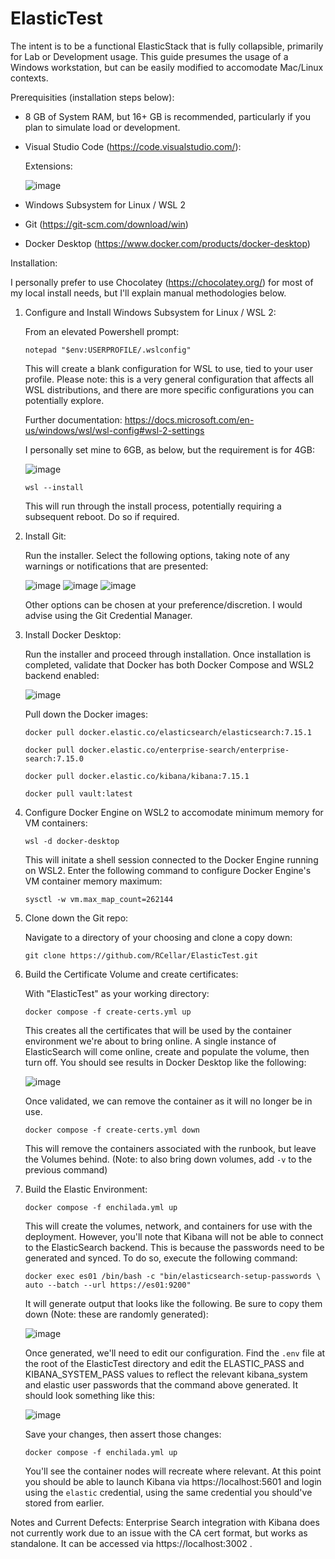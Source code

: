 # ElasticTest

The intent is to be a functional ElasticStack that is fully collapsible, primarily for Lab or Development usage.  This guide presumes the usage of a Windows workstation, but can be easily modified to accomodate Mac/Linux contexts.

Prerequisities (installation steps below):
* 8 GB of System RAM, but 16+ GB is recommended, particularly if you plan to simulate load or development.
* Visual Studio Code (https://code.visualstudio.com/):
    
    Extensions:
    
    ![image](https://user-images.githubusercontent.com/30252277/137925301-d2d00cb7-384a-4eb9-91bd-a0f597449738.png)
* Windows Subsystem for Linux / WSL 2
* Git (https://git-scm.com/download/win)
* Docker Desktop (https://www.docker.com/products/docker-desktop)

Installation:

I personally prefer to use Chocolatey (https://chocolatey.org/) for most of my local install needs, but I'll explain manual methodologies below.

1) Configure and Install Windows Subsystem for Linux / WSL 2:

    From an elevated Powershell prompt:
    ```
    notepad "$env:USERPROFILE/.wslconfig" 
    ```
    

    This will create a blank configuration for WSL to use, tied to your user profile.  Please note: this is a very general configuration that affects all WSL distributions, and there are more specific configurations you can potentially explore.
    
    Further documentation: https://docs.microsoft.com/en-us/windows/wsl/wsl-config#wsl-2-settings
    
    I personally set mine to 6GB, as below, but the requirement is for 4GB:
    
    ![image](https://user-images.githubusercontent.com/30252277/137913348-39143db3-14ba-47d0-b11c-4189b39174b3.png)
    ```
    wsl --install
    ```
    This will run through the install process, potentially requiring a subsequent reboot.  Do so if required.
    
2) Install Git:

    Run the installer.  Select the following options, taking note of any warnings or notifications that are presented:  
    
    ![image](https://user-images.githubusercontent.com/30252277/137911487-313352dc-968e-475a-bf90-c31f4db6ad8e.png)
    ![image](https://user-images.githubusercontent.com/30252277/137913857-b74e80ff-0e9d-415c-8a85-01f3cbc238a5.png)
    ![image](https://user-images.githubusercontent.com/30252277/137913888-fc45a990-390e-492a-a398-25b1b0388c78.png)

    Other options can be chosen at your preference/discretion.  I would advise using the Git Credential Manager.

3) Install Docker Desktop:

    Run the installer and proceed through installation.  Once installation is completed, validate that Docker has both Docker Compose and WSL2 backend enabled:
    
    ![image](https://user-images.githubusercontent.com/30252277/137914822-143899ad-0d8c-4c05-95a7-f21c5efe7e5d.png)

    Pull down the Docker images:
    ```
    docker pull docker.elastic.co/elasticsearch/elasticsearch:7.15.1
    ```
    ```
    docker pull docker.elastic.co/enterprise-search/enterprise-search:7.15.0
    ```
    ```
    docker pull docker.elastic.co/kibana/kibana:7.15.1
    ```
    ```
    docker pull vault:latest
    ```
    
4) Configure Docker Engine on WSL2 to accomodate minimum memory for VM containers:
    ```
    wsl -d docker-desktop
    ```
    This will initate a shell session connected to the Docker Engine running on WSL2.  Enter the following command to configure Docker Engine's VM container memory       maximum:
    ```
    sysctl -w vm.max_map_count=262144
    ```
     
5) Clone down the Git repo:
     
    Navigate to a directory of your choosing and clone a copy down:
    ```
    git clone https://github.com/RCellar/ElasticTest.git
    ```
     
6) Build the Certificate Volume and create certificates:

    With "ElasticTest" as your working directory:
    ``` 
    docker compose -f create-certs.yml up
    ```
    This creates all the certificates that will be used by the container environment we're about to bring online.  A single instance of ElasticSearch will come        online, create and populate the volume, then turn off.  You should see results in Docker Desktop like the following:
     
    ![image](https://user-images.githubusercontent.com/30252277/137956971-462d15b5-3ee9-4c2b-a243-91fee12c8f54.png)

    Once validated, we can remove the container as it will no longer be in use.  
    ```
    docker compose -f create-certs.yml down
    ```
        
    This will remove the containers associated with the runbook, but leave the Volumes behind.  (Note: to also bring down volumes, add `-v` to the previous command)
    
7) Build the Elastic Environment:
    ```
    docker compose -f enchilada.yml up
    ```
    
    This will create the volumes, network, and containers for use with the deployment.  However, you'll note that Kibana will not be able to connect to the ElasticSearch backend.  This is because the passwords need to be generated and synced.  To do so, execute the following command:
    ```
    docker exec es01 /bin/bash -c "bin/elasticsearch-setup-passwords \
    auto --batch --url https://es01:9200"
    ```
    
    It will generate output that looks like the following.  Be sure to copy them down (Note: these are randomly generated):
    
    ![image](https://user-images.githubusercontent.com/30252277/137961413-3ca45a52-f8c1-4992-8935-8c1d2d4718f1.png)

    Once generated, we'll need to edit our configuration.  Find the `.env` file at the root of the ElasticTest directory and edit the ELASTIC_PASS and KIBANA_SYSTEM_PASS values to reflect the relevant kibana_system and elastic user passwords that the command above generated.  It should look something like this:
    
    ![image](https://user-images.githubusercontent.com/30252277/137962077-b847d335-a440-42c8-a12f-11804a05fb61.png)

    Save your changes, then assert those changes:
    ```
    docker compose -f enchilada.yml up
    ```
    
    You'll see the container nodes will recreate where relevant.  At this point you should be able to launch Kibana via https://localhost:5601 and login using the `elastic` credential, using the same credential you should've stored from earlier.
    
Notes and Current Defects: Enterprise Search integration with Kibana does not currently work due to an issue with the CA cert format, but works as standalone.  It can be accessed via https://localhost:3002 .
